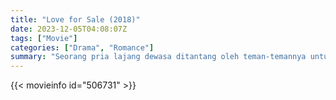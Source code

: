 ```yaml
---
title: "Love for Sale (2018)"
date: 2023-12-05T04:08:07Z
tags: ["Movie"]
categories: ["Drama", "Romance"]
summary: "Seorang pria lajang dewasa ditantang oleh teman-temannya untuk membawa pacarnya ke pernikahannya. Ia tak ingin dipermalukan dan terpaksa menggunakan situs kencan tersebut yang kemudian membawanya pada seorang gadis yang bisa menemaninya ke pesta pernikahan."
---
```


<mux-player stream-type="on-demand"
src="https://kp3d-my.sharepoint.com/personal/ryoo_kp3d_onmicrosoft_com/_layouts/15/download.aspx?share=Eb6SsDnvY7dNmWcfaDybDeoB2mhVBDS4kBI4ZWbM22eI6w" prefer-playback="mse" controls>

</mux-player>


{{< movieinfo id="506731" >}}

<script src="https://cdn.jsdelivr.net/npm/@mux/mux-player"></script>

 <script type="application/ld+json ">
{
"@context": "https://schema.org/",
"@type": "VideoObject",
"name": "Love for Sale (2018)",
"contentUrl": "https://stream.mux.com/ioz5E02tQraxp6JvjQW027m6NfnXXWVe4xPT02T6js6pBU.m3u8",
"thumbnailUrl": "https://www.themoviedb.org/t/p/original/mtQcFl1Rj8Gz7gmXNOfQkkUJwl2.jpg?width=314&fit_mode=preserve&time=25",
"uploadDate": "2023-12-05T04:08:07Z",
}

</script>